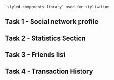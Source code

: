 ```
`styled-components library` used for stylization
```

## Task 1 - Social network profile

## Task 2 - Statistics Section

## Task 3 - Friends list

## Task 4 - Transaction History
